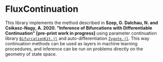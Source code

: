 # FluxContinuation

This library implements the method described in **Szep, G. Dalchau, N. and Csikasz-Nagy, A. 2020. "Inference of Bifurcations with Differentiable Continuation" [pre-print work in progress]** using parameter continuation library [`BifurcationKit.jl`](https://github.com/rveltz/BifurcationKit.jl) and auto-differentiation [`Zygote.jl`](https://github.com/FluxML/Zygote.jl). This way continuation methods can be used as layers in machine learning proceedures, and inference can be run on problems directly on the geometry of state space.
